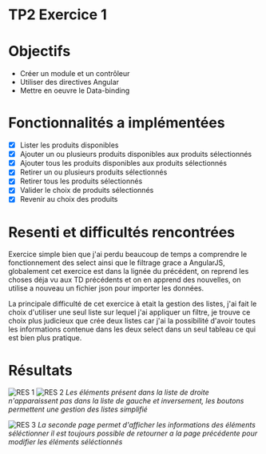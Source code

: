 # TP2 Exercice 1


# Objectifs

- Créer un module et un contrôleur
- Utiliser des directives Angular
- Mettre en oeuvre le Data-binding




# Fonctionnalités a implémentées

- [x] Lister les produits disponibles
- [x] Ajouter un ou plusieurs produits disponibles aux produits sélectionnés
- [x] Ajouter tous les produits disponibles aux produits sélectionnés
- [x] Retirer un ou plusieurs produits sélectionnés
- [x] Retirer tous les produits sélectionnés
- [x] Valider le choix de produits sélectionnés
- [x] Revenir au choix des produits

# Resenti et difficultés rencontrées
 Exercice simple bien que j'ai perdu beaucoup de temps a comprendre le fonctionnement des select ainsi que le filtrage grace a AngularJS, globalement cet exercice est dans la lignée du précédent, on reprend les choses déja vu aux TD précédents et on en apprend des nouvelles, on utilise a nouveau un fichier json pour importer les données.

La principale difficulté de cet exercice à etait la gestion des listes, j'ai fait le choix d'utiliser une seul liste sur lequel j'ai appliquer un filtre, je trouve ce choix plus judicieux que crée deux listes car j'ai la possibilité d'avoir toutes les informations contenue dans les deux select dans un seul tableau ce qui est bien plus pratique.

# Résultats
![RES 1](https://image.noelshack.com/fichiers/2017/13/1490702491-capture-d-ecran-2017-03-28-a-14-00-38.png)
![RES 2](https://image.noelshack.com/fichiers/2017/13/1490702493-capture-d-ecran-2017-03-28-a-14-00-54.png)
*Les éléments présent dans la liste de droite n'apparaissent pas dans la liste de gauche et inversement, les boutons permettent une gestion des listes simplifié*

![RES 3](https://image.noelshack.com/fichiers/2017/13/1490702495-capture-d-ecran-2017-03-28-a-14-01-05.png)
*La seconde page permet d'afficher les informations des éléments séléctionner il est toujours possible de retourner a la page précédente pour modifier les éléments séléctionnés*

